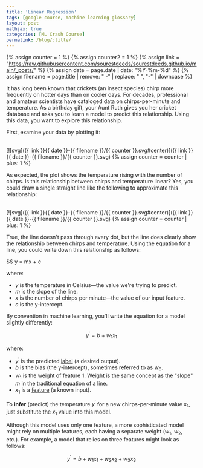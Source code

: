 ```yaml
---
title: 'Linear Regression'
tags: [google course, machine learning glossary]
layout: post
mathjax: true
categories: [ML Crash Course]
permalink: /blog/:title/
---
```

{% assign counter = 1 %}
{% assign counter2 = 1 %}
{% assign link = "https://raw.githubusercontent.com/sourestdeeds/sourestdeeds.github.io/main/_posts/" %}
{% assign date = page.date | date: "%Y-%m-%d" %}
{% assign filename = page.title | remove: " -" | replace: " ", "-" | downcase %}

It has long been known that crickets (an insect species) chirp more frequently on hotter days than on cooler days. For decades, professional and amateur scientists have cataloged data on chirps-per-minute and temperature. As a birthday gift, your Aunt Ruth gives you her cricket database and asks you to learn a model to predict this relationship. Using this data, you want to explore this relationship.

First, examine your data by plotting it:

<br>
[![svg]({{ link }}{{ date }}-{{ filename }}/{{ counter }}.svg#center)]({{ link }}{{ date }}-{{ filename }}/{{ counter }}.svg)
{% assign counter = counter | plus: 1 %} 
<br>

As expected, the plot shows the temperature rising with the number of chirps. Is this relationship between chirps and temperature linear? Yes, you could draw a single straight line like the following to approximate this relationship:

<br>
[![svg]({{ link }}{{ date }}-{{ filename }}/{{ counter }}.svg#center)]({{ link }}{{ date }}-{{ filename }}/{{ counter }}.svg)
{% assign counter = counter | plus: 1 %} 
<br>

True, the line doesn't pass through every dot, but the line does clearly show the relationship between chirps and temperature. Using the equation for a line, you could write down this relationship as follows:

$$
y = mx + c

where:

- $y$ is the temperature in Celsius—the value we're trying to predict.
- $m$ is the slope of the line.
- $x$ is the number of chirps per minute—the value of our input feature.
- $c$ is the y-intercept.

By convention in machine learning, you'll write the equation for a model slightly differently:

$$
y^' = b + w_1 x_1
$$

where:

- $y^'$ is the predicted [label](https://developers.google.com/machine-learning/crash-course/framing/ml-terminology#labels) (a desired output).
- $b$ is the bias (the y-intercept), sometimes referred to as $w_0$.
- $w_1$ is the weight of feature $1$. Weight is the same concept as the "slope" $m$  in the traditional equation of a line.
- $x_1$ is a [feature](https://developers.google.com/machine-learning/crash-course/framing/ml-terminology#features) (a known input).

To **infer** (predict) the temperature $y^'$ for a new chirps-per-minute value $x_1$, just substitute the $x_1$ value into this model.

Although this model uses only one feature, a more sophisticated model might rely on multiple features, each having a separate weight ($w_1$, $w_2$, etc.). For example, a model that relies on three features might look as follows:

$$
y^' = b + w_1 x_1 + w_2 x_2 + w_3 x_3
$$